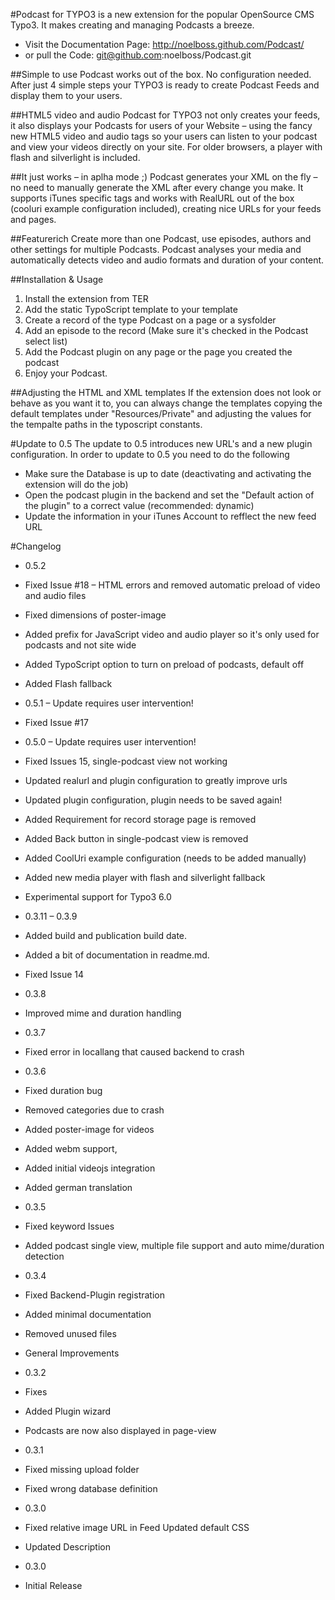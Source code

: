 #Podcast for TYPO3 is a new extension for the popular OpenSource CMS Typo3. 
It makes creating and managing Podcasts a breeze.

* Visit the Documentation Page: http://noelboss.github.com/Podcast/
* or pull the Code: git@github.com:noelboss/Podcast.git

##Simple to use
Podcast works out of the box. No configuration needed. After just 4 simple steps your TYPO3 is ready to create Podcast Feeds and display them to your users.

##HTML5 video and audio
Podcast for TYPO3 not only creates your feeds, it also displays your Podcasts for users of your Website – using the fancy new HTML5 video and audio tags so your users can listen to your podcast and view your videos directly on your site. For older browsers, a player with flash and silverlight is included.

##It just works – in aplha mode ;)
Podcast generates your XML on the fly – no need to manually generate the XML after every change you make. It supports iTunes specific tags and works with RealURL out of the box (cooluri example configuration included), creating nice URLs for your feeds and pages.

##Featurerich
Create more than one Podcast, use episodes, authors and other settings for multiple Podcasts. Podcast analyses your media and automatically detects video and audio formats and duration of your content.

##Installation & Usage
1. Install the extension from TER
2. Add the static TypoScript template to your template
3. Create a record of the type Podcast on a page or a sysfolder
4. Add an episode to the record (Make sure it's checked in the Podcast select list)
5. Add the Podcast plugin on any page or the page you created the podcast
6. Enjoy your Podcast.

##Adjusting the HTML and XML templates
If the extension does not look or behave as you want it to, you can always change the templates copying the default templates under "Resources/Private" and adjusting the values for the tempalte paths in the typoscript constants.

#Update to 0.5
The update to 0.5 introduces new URL's and a new plugin configuration. In order to update to 0.5 you need to do the following

* Make sure the Database is up to date (deactivating and activating the extension will do the job)
* Open the podcast plugin in the backend and set the "Default action of the plugin" to a correct value (recommended: dynamic)
* Update the information in your iTunes Account to refflect the new feed URL

#Changelog
* 0.5.2
 * Fixed Issue #18 – HTML errors and removed automatic preload of video and audio files
 * Fixed dimensions of poster-image
 * Added prefix for JavaScript video and audio player so it's only used for podcasts and not site wide
 * Added TypoScript option to turn on preload of podcasts, default off
 * Added Flash fallback
 
* 0.5.1 – Update requires user intervention!
 * Fixed Issue #17
 
* 0.5.0 – Update requires user intervention!
 * Fixed Issues 15, single-podcast view not working
 * Updated realurl and plugin configuration to greatly improve urls
 * Updated plugin configuration, plugin needs to be saved again!
 * Added Requirement for record storage page is removed
 * Added Back button in single-podcast view is removed
 * Added CoolUri example configuration (needs to be added manually)
 * Added new media player with flash and silverlight fallback
 * Experimental support for Typo3 6.0
 
* 0.3.11 – 0.3.9
 * Added build and publication build date. 
 * Added a bit of documentation in readme.md.
 * Fixed Issue 14
 
* 0.3.8
 * Improved mime and duration handling
 
* 0.3.7
 * Fixed error in locallang that caused backend to crash
 
* 0.3.6
 * Fixed duration bug
 * Removed categories due to crash
 * Added poster-image for videos
 * Added webm support, 
 * Added initial videojs integration
 * Added german translation 
 
* 0.3.5
 * Fixed keyword Issues
 * Added podcast single view, multiple file support and auto mime/duration detection
 
* 0.3.4
 * Fixed Backend-Plugin registration
 * Added minimal documentation
 * Removed unused files
 * General Improvements
 
* 0.3.2
 * Fixes
 * Added Plugin wizard
 * Podcasts are now also displayed in page-view
 
* 0.3.1
 * Fixed missing upload folder
 * Fixed wrong database definition
 
* 0.3.0
 * Fixed relative image URL in Feed Updated default CSS
 * Updated Description
 
* 0.3.0
 * Initial Release
